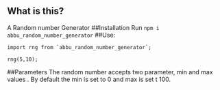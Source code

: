 ## What is this?

A Random number Generator
##Installation
Run `npm i abbu_random_number_generator`
##Use:
````
import rng from `abbu_random_number_generator`;

rng(5,10);
````
##Parameters
The random number accepts two parameter, min and max values .
By default the min is set to 0 and max is set t 100.